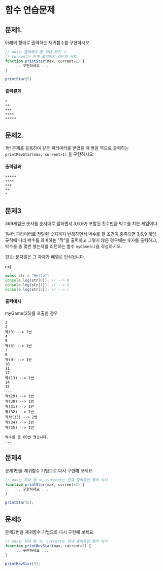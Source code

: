 # 함수 연습문제

## 문제1.

아래의 형태로 출력하는 재귀함수를 구현하시오.

```js
// max는 출력해야 할 최대 라인 수
// current는 현재 출력중인 라인의 위치
function printStar(max, current=1) {
    ... 구현하세요 ...
}

printStar(5)
```

#### 출력결과

```
*
**
***
****
*****
```

## 문제2.

1번 문제를 응용하여 같은 파라미터를 받았을 때 별을 역으로 출력하는 `printRevStar(max, current=1)` 을 구현하시오.


#### 출력결과

```
*****
****
***
**
*
```


## 문제3

369게임은 숫자를 순서대로 말하면서 3,6,9가 포함된 횟수만큼 박수를 치는 게임이다.

1부터 파라미터로 전달된 숫자까지 반복하면서 박수를 칠 조건이 충족되면 3,6,9 게임 규칙에 따라 박수를 의미하는 "짝"을 출력하고 그렇지 않은 경우에는 숫자를 출력하고, 박수를 총 몇번 쳤는지를 리턴하는 함수 `myGame(n)`을 작성하시오.

힌트: 문자열은 그 자체가 배열로 인식됩니다.

ex)
```js
const str = "Hello";
console.log(str[0]); // --> H
console.log(str[1]); // --> e
console.log(str[2]); // --> l
```

#### 출력예시

myGame(35)를 호출한 경우

```
1
2
짝(3) --> 1번
4
5
짝(6) --> 1번
7
8
짝(9) --> 1번
10
11
12
짝(13) --> 1번
14
15
...
짝(29) --> 1번
짝(30) --> 1번
짝(31) --> 1번
짝(32) --> 1번
짝짝(33) --> 2번
짝(34) --> 1번
짝(35) --> 1번

박수를 총 OO번 쳤습니다.
...

```



## 문제4

문제1번을 재귀함수 기법으로 다시 구현해 보세요.

```js
// max는 최대 행 수, current는 현재 출력중인 행의 위치
function printStar(max, current=1) {
    ... 구현하세요 ...
}

printStar(5);
```

## 문제5 

문제2번을 재귀함수 기법으로 다시 구현해 보세요.

```js
// max는 최대 행 수, current는 현재 출력중인 행의 위치
function printRevStar(max, current=1) {
    ... 구현하세요 ...
}

printRevStar(5);
```